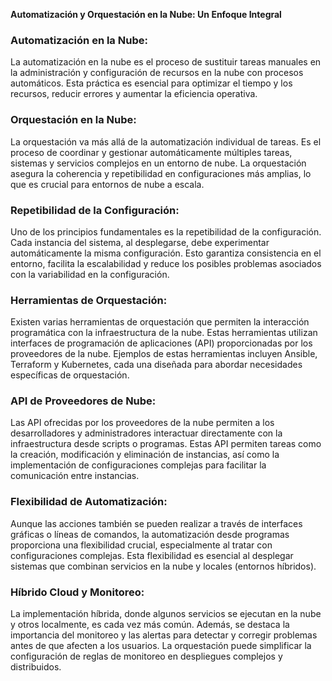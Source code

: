 **Automatización y Orquestación en la Nube: Un Enfoque Integral**

### Automatización en la Nube:

La automatización en la nube es el proceso de sustituir tareas manuales en la administración y configuración de recursos en la nube con procesos automáticos. Esta práctica es esencial para optimizar el tiempo y los recursos, reducir errores y aumentar la eficiencia operativa.

### Orquestación en la Nube:

La orquestación va más allá de la automatización individual de tareas. Es el proceso de coordinar y gestionar automáticamente múltiples tareas, sistemas y servicios complejos en un entorno de nube. La orquestación asegura la coherencia y repetibilidad en configuraciones más amplias, lo que es crucial para entornos de nube a escala.

### Repetibilidad de la Configuración:

Uno de los principios fundamentales es la repetibilidad de la configuración. Cada instancia del sistema, al desplegarse, debe experimentar automáticamente la misma configuración. Esto garantiza consistencia en el entorno, facilita la escalabilidad y reduce los posibles problemas asociados con la variabilidad en la configuración.

### Herramientas de Orquestación:

Existen varias herramientas de orquestación que permiten la interacción programática con la infraestructura de la nube. Estas herramientas utilizan interfaces de programación de aplicaciones (API) proporcionadas por los proveedores de la nube. Ejemplos de estas herramientas incluyen Ansible, Terraform y Kubernetes, cada una diseñada para abordar necesidades específicas de orquestación.

### API de Proveedores de Nube:

Las API ofrecidas por los proveedores de la nube permiten a los desarrolladores y administradores interactuar directamente con la infraestructura desde scripts o programas. Estas API permiten tareas como la creación, modificación y eliminación de instancias, así como la implementación de configuraciones complejas para facilitar la comunicación entre instancias.

### Flexibilidad de Automatización:

Aunque las acciones también se pueden realizar a través de interfaces gráficas o líneas de comandos, la automatización desde programas proporciona una flexibilidad crucial, especialmente al tratar con configuraciones complejas. Esta flexibilidad es esencial al desplegar sistemas que combinan servicios en la nube y locales (entornos híbridos).

### Híbrido Cloud y Monitoreo:

La implementación híbrida, donde algunos servicios se ejecutan en la nube y otros localmente, es cada vez más común. Además, se destaca la importancia del monitoreo y las alertas para detectar y corregir problemas antes de que afecten a los usuarios. La orquestación puede simplificar la configuración de reglas de monitoreo en despliegues complejos y distribuidos.

